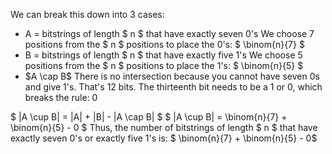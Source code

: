 We can break this down into 3 cases:

<ul>
<li> A = bitstrings of length $ n $ that have exactly seven 0's 
We choose 7 positions from the $ n $ positions to place the 0's: $ \binom{n}{7} $
	<li> B = bitstrings of length $ n $ that have exactly five 1's 
	      We choose 5 positions from the $ n $ positions to place the 1's: $ \binom{n}{5} $
	<li> $A \cap B$ 
There is no intersection because you cannot have seven 0s and give 1's. That's 12 bits. The thirteenth bit needs to be a 1 or 0, which breaks the rule: 0
</ul>
$ |A \cup B| = |A| + |B| - |A \cap B| $ 
$ |A \cup B| = \binom{n}{7} + \binom{n}{5} - 0 $ 
Thus, the number of bitstrings of length $ n $ that have exactly seven 0's or exactly five 1's is: $ \binom{n}{7} + \binom{n}{5} - 0$
